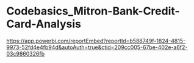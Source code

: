 # Codebasics_Mitron-Bank-Credit-Card-Analysis
https://app.powerbi.com/reportEmbed?reportId=b588749f-1824-4815-9973-52fd4e4fb94d&autoAuth=true&ctid=209cc005-67be-402e-a6f2-03c9860326fb
